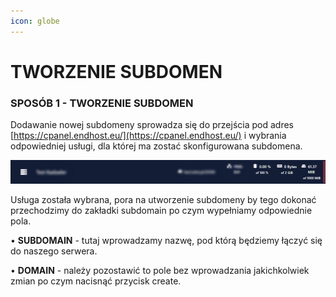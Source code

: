 ```yaml
---
icon: globe
---
```

# TWORZENIE SUBDOMEN
### SPOSÓB 1 - TWORZENIE SUBDOMEN

Dodawanie nowej subdomeny sprowadza się do przejścia pod adres [https://cpanel.endhost.eu/](https://cpanel.endhost.eu/) i wybrania odpowiedniej usługi, dla której ma zostać skonfigurowana subdomena.

![](/static/minecraft/infoserwer.png)

Usługa została wybrana, pora na utworzenie subdomeny by tego dokonać przechodzimy do zakładki subdomain po czym wypełniamy odpowiednie pola.

• **SUBDOMAIN** - tutaj wprowadzamy nazwę, pod którą będziemy łączyć się do naszego serwera.

• **DOMAIN** - należy pozostawić to pole bez wprowadzania jakichkolwiek zmian po czym nacisnąć przycisk create.
